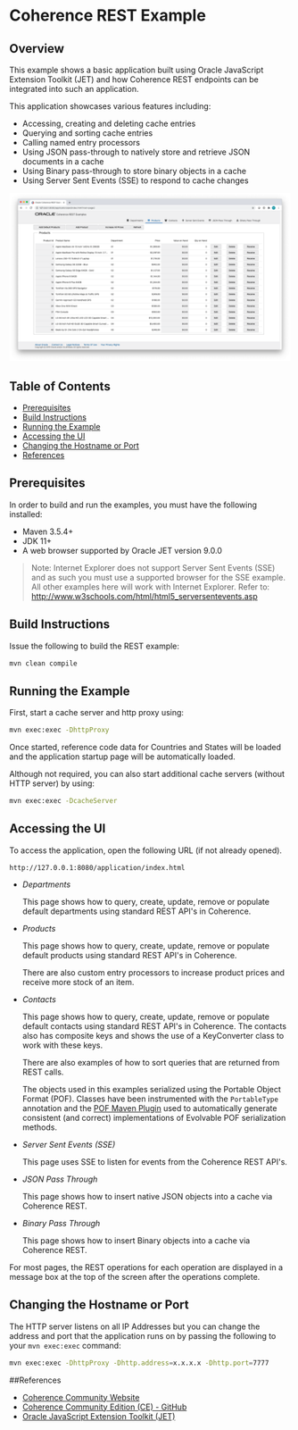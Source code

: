 # Coherence REST Example

## Overview

This example shows a basic application built using Oracle JavaScript Extension Toolkit (JET)
and how Coherence REST endpoints can be integrated into such an application.

This application showcases various features including:

* Accessing, creating and deleting cache entries
* Querying and sorting cache entries 
* Calling named entry processors 
* Using JSON pass-through to natively store and retrieve JSON documents in a cache
* Using Binary pass-through to store binary objects in a cache 
* Using Server Sent Events (SSE) to respond to cache changes

<img src="../assets/rest-application.png" width="800"/>

## Table of Contents

* [Prerequisites](#prerequisites)
* [Build Instructions](#build-instructions)
* [Running the Example](#running-the-example)
* [Accessing the UI](#accessing-the-ui)
* [Changing the Hostname or Port](#changing-the-hostname-or-port)
* [References](#references)

## Prerequisites

In order to build and run the examples, you must have the following installed:

* Maven 3.5.4+
* JDK 11+
* A web browser supported by Oracle JET version 9.0.0

> Note: Internet Explorer does not support Server Sent Events (SSE) and as such you must
> use a supported browser for the SSE example. All other examples here will work with
> Internet Explorer.
> Refer to: http://www.w3schools.com/html/html5_serversentevents.asp

## Build Instructions

Issue the following to build the REST example:

```bash
mvn clean compile
```

## Running the Example

First, start a cache server and http proxy using:

```bash
mvn exec:exec -DhttpProxy
```

Once started, reference code data for Countries and States will be loaded and
the application startup page will be automatically loaded.

Although not required, you can also start additional cache servers (without HTTP server)
by using:

```bash
mvn exec:exec -DcacheServer
```

## Accessing the UI

To access the application, open the following URL (if not already opened).

    http://127.0.0.1:8080/application/index.html

* *Departments*

   This page shows how to query, create, update, remove or populate default
   departments using standard REST API's in Coherence.

* *Products*

   This page shows how to query, create, update, remove or populate default
   products using standard REST API's in Coherence.

   There are also custom entry processors to increase product prices and
   receive more stock of an item.

* *Contacts*

   This page shows how to query, create, update, remove or populate default
   contacts using standard REST API's in Coherence.  The contacts also
   has composite keys and shows the use of a KeyConverter class to work with these keys.

   There are also examples of how to sort queries that are returned from REST calls.
   
   The objects used in this examples serialized using the Portable Object Format (POF). Classes
   have been instrumented with the `PortableType` annotation and the [POF Maven Plugin](https://github.com/oracle/coherence/tree/master/prj/plugins/maven/pof-maven-plugin)
   used to automatically generate consistent (and correct) implementations of Evolvable POF serialization methods.

* *Server Sent Events (SSE)*

   This page uses SSE to listen for events from the Coherence REST API's.

* *JSON Pass Through*

   This page shows how to insert native JSON objects into a cache via Coherence REST.

* *Binary Pass Through*

   This page shows how to insert Binary objects into a cache via Coherence REST.

For most pages, the REST operations for each operation are displayed in a
message box at the top of the screen after the operations complete.

## Changing the Hostname or Port

The HTTP server listens on all IP Addresses but you can change the
address and port that the application runs on by passing the following to your
`mvn exec:exec` command:

```bash
mvn exec:exec -DhttpProxy -Dhttp.address=x.x.x.x -Dhttp.port=7777
```      

##References

* [Coherence Community Website](https://coherence.community/)
* [Coherence Community Edition (CE) - GitHub](https://github.com/oracle/coherence)
* [Oracle JavaScript Extension Toolkit (JET)](https://www.oracle.com/webfolder/technetwork/jet/index.html)
